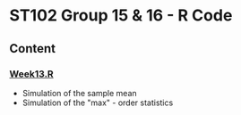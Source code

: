 # ST102 Group 15 & 16 - R Code

## Content

### [Week13.R](https://github.com/CarltonChen/ST102G15-16/blob/master/Week13.R)
* Simulation of the sample mean
* Simulation of the "max" - order statistics
